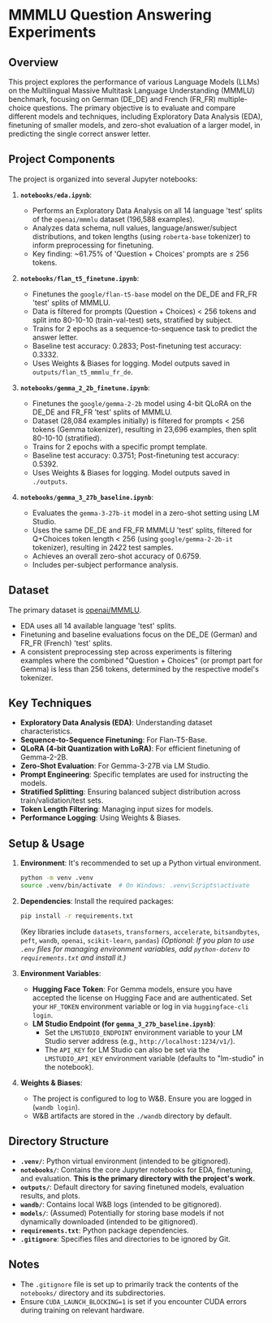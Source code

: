 # MMMLU Question Answering Experiments

## Overview

This project explores the performance of various Language Models (LLMs) on the Multilingual Massive Multitask Language Understanding (MMMLU) benchmark, focusing on German (DE_DE) and French (FR_FR) multiple-choice questions. The primary objective is to evaluate and compare different models and techniques, including Exploratory Data Analysis (EDA), finetuning of smaller models, and zero-shot evaluation of a larger model, in predicting the single correct answer letter.

## Project Components

The project is organized into several Jupyter notebooks:

1.  **`notebooks/eda.ipynb`**:
    * Performs an Exploratory Data Analysis on all 14 language 'test' splits of the `openai/mmmlu` dataset (196,588 examples).
    * Analyzes data schema, null values, language/answer/subject distributions, and token lengths (using `roberta-base` tokenizer) to inform preprocessing for finetuning.
    * Key finding: ~61.75% of 'Question + Choices' prompts are ≤ 256 tokens.

2.  **`notebooks/flan_t5_finetune.ipynb`**:
    * Finetunes the `google/flan-t5-base` model on the DE_DE and FR_FR 'test' splits of MMMLU.
    * Data is filtered for prompts (Question + Choices) < 256 tokens and split into 80-10-10 (train-val-test) sets, stratified by subject.
    * Trains for 2 epochs as a sequence-to-sequence task to predict the answer letter.
    * Baseline test accuracy: 0.2833; Post-finetuning test accuracy: 0.3332.
    * Uses Weights & Biases for logging. Model outputs saved in `outputs/flan_t5_mmmlu_fr_de`.

3.  **`notebooks/gemma_2_2b_finetune.ipynb`**:
    * Finetunes the `google/gemma-2-2b` model using 4-bit QLoRA on the DE_DE and FR_FR 'test' splits of MMMLU.
    * Dataset (28,084 examples initially) is filtered for prompts < 256 tokens (Gemma tokenizer), resulting in 23,696 examples, then split 80-10-10 (stratified).
    * Trains for 2 epochs with a specific prompt template.
    * Baseline test accuracy: 0.3751; Post-finetuning test accuracy: 0.5392.
    * Uses Weights & Biases for logging. Model outputs saved in `./outputs`.

4.  **`notebooks/gemma_3_27b_baseline.ipynb`**:
    * Evaluates the `gemma-3-27b-it` model in a zero-shot setting using LM Studio.
    * Uses the same DE_DE and FR_FR MMMLU 'test' splits, filtered for Q+Choices token length < 256 (using `google/gemma-2-2b-it` tokenizer), resulting in 2422 test samples.
    * Achieves an overall zero-shot accuracy of 0.6759.
    * Includes per-subject performance analysis.

## Dataset

The primary dataset is [openai/MMMLU](https://huggingface.co/datasets/openai/mmmlu).
* EDA uses all 14 available language 'test' splits.
* Finetuning and baseline evaluations focus on the DE_DE (German) and FR_FR (French) 'test' splits.
* A consistent preprocessing step across experiments is filtering examples where the combined "Question + Choices" (or prompt part for Gemma) is less than 256 tokens, determined by the respective model's tokenizer.

## Key Techniques

* **Exploratory Data Analysis (EDA)**: Understanding dataset characteristics.
* **Sequence-to-Sequence Finetuning**: For Flan-T5-Base.
* **QLoRA (4-bit Quantization with LoRA)**: For efficient finetuning of Gemma-2-2B.
* **Zero-Shot Evaluation**: For Gemma-3-27B via LM Studio.
* **Prompt Engineering**: Specific templates are used for instructing the models.
* **Stratified Splitting**: Ensuring balanced subject distribution across train/validation/test sets.
* **Token Length Filtering**: Managing input sizes for models.
* **Performance Logging**: Using Weights & Biases.

## Setup & Usage

1.  **Environment**: It's recommended to set up a Python virtual environment.
    ```bash
    python -m venv .venv
    source .venv/bin/activate  # On Windows: .venv\Scripts\activate
    ```
2.  **Dependencies**: Install the required packages:
    ```bash
    pip install -r requirements.txt
    ```
    (Key libraries include `datasets`, `transformers`, `accelerate`, `bitsandbytes`, `peft`, `wandb`, `openai`, `scikit-learn`, `pandas`)
    *(Optional: If you plan to use `.env` files for managing environment variables, add `python-dotenv` to `requirements.txt` and install it.)*

3.  **Environment Variables**:
    * **Hugging Face Token**: For Gemma models, ensure you have accepted the license on Hugging Face and are authenticated. Set your `HF_TOKEN` environment variable or log in via `huggingface-cli login`.
    * **LM Studio Endpoint (for `gemma_3_27b_baseline.ipynb`)**:
        * Set the `LMSTUDIO_ENDPOINT` environment variable to your LM Studio server address (e.g., `http://localhost:1234/v1/`).
        * The `API_KEY` for LM Studio can also be set via the `LMSTUDIO_API_KEY` environment variable (defaults to "lm-studio" in the notebook).
4.  **Weights & Biases**:
    * The project is configured to log to W&B. Ensure you are logged in (`wandb login`).
    * W&B artifacts are stored in the `./wandb` directory by default.

## Directory Structure

* **`.venv/`**: Python virtual environment (intended to be gitignored).
* **`notebooks/`**: Contains the core Jupyter notebooks for EDA, finetuning, and evaluation. **This is the primary directory with the project's work.**
* **`outputs/`**: Default directory for saving finetuned models, evaluation results, and plots.
* **`wandb/`**: Contains local W&B logs (intended to be gitignored).
* **`models/`**: (Assumed) Potentially for storing base models if not dynamically downloaded (intended to be gitignored).
* **`requirements.txt`**: Python package dependencies.
* **`.gitignore`**: Specifies files and directories to be ignored by Git.

## Notes

* The `.gitignore` file is set up to primarily track the contents of the `notebooks/` directory and its subdirectories.
* Ensure `CUDA_LAUNCH_BLOCKING=1` is set if you encounter CUDA errors during training on relevant hardware.
